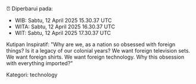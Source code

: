 ⏰ Diperbarui pada:
- WIB: Sabtu, 12 April 2025 15.30.37 UTC
- WITA: Sabtu, 12 April 2025 16.30.37 UTC
- WIT: Sabtu, 12 April 2025 17.30.37 UTC

Kutipan Inspiratif:
"Why are we, as a nation so obsessed with foreign things? Is it a legacy of our colonial years? We want foreign television sets. We want foreign shirts. We want foreign technology. Why this obsession with everything imported?"


Kategori: technology

